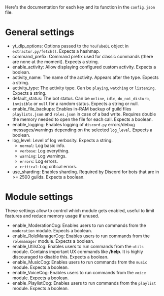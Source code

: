Here's the documentation for each key and its function in the `config.json` file.

# General settings
- yt_dlp_options: Options passed to the `YouTubeDL` object in `extractor.py/fetch()`. Expects a hashmap.
- command_prefix: Command prefix used for classic commands (there are none at the moment). Expects a string.
- enable_activity: Allow displaying configured custom activity. Expects a boolean.
- activity_name: The name of the activity. Appears after the type. Expects a string.
- activity_type: The activity type. Can be `playing`, `watching` or `listening`. Expects a string.
- default_status: The bot status. Can be `online`, `idle`, `do_not_disturb`, `invisible` or `null` for a random status. Expects a string or null.
- enable_file_backups: Enables in-RAM backup of guild files `playlists.json` and `roles.json`
  in case of a bad write. Requires double the memory needed to open the file for each call. Expects a boolean.
- enable_logging: Enables logging of `discord.py` errors/debug messages/warnings depending on the selected `log_level`. Expects a boolean.
- log_level: Level of log verbosity. Expects a string.
  - `normal`: Log basic info.
  - `verbose`: Log everything.
  - `warning`: Log warnings.
  - `errors`: Log errors.
  - `critical`: Log critical errors.
- use_sharding: Enables sharding. Required by Discord for bots that are in >= 2500 guilds. Expects a boolean.

# Module settings
These settings allow to control which module gets enabled, useful to limit features
and reduce memory usage if unused.

- enable_ModerationCog: Enables users to run commands from the `moderation` module. Expects a boolean.
- enable_RoleManagerCog: Enables users to run commands from the `rolemanager` module. Expects a boolean.
- enable_UtilsCog: Enables users to run commands from the `utils` module. Contains important UX commands like **/help**. It is highly discouraged to disable this. Expects a boolean.
- enable_MusicCog: Enables users to run commands from the `music` module. Expects a boolean.
- enable_VoiceCog: Enables users to run commands from the `voice` module. Expects a boolean.
- enable_PlaylistCog: Enables users to run commands from the `playlist` module. Expects a boolean.
